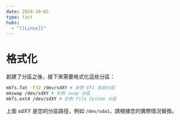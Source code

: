 ```yaml
---
date: 2024-10-02
type: fact
hubs:
  - "[[Linux]]"
---
```


# 格式化

創建了分區之後，接下來需要格式化這些分區：

```bash
mkfs.fat -F32 /dev/sdXY # 針對 EFI 系統分區
mkswap /dev/sdXY # 針對 swap 分區
mkfs.ext4 /dev/sdXY # 針對 File System 分區
```

上面 sdXY 是您的分區路徑，例如 `/dev/sda1`，請根據您的實際情況替換。
